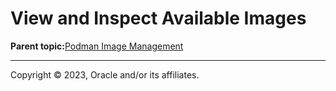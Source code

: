 # View and Inspect Available Images

**Parent topic:**[Podman Image Management](../topics/cockpit-podman_managing_podman_images.md)

---

Copyright © 2023, Oracle and/or its affiliates.

